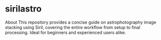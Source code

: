 # sirilastro
 About This repository provides a concise guide on astrophotography image stacking using Siril, covering the entire workflow from setup to final processing. Ideal for beginners and experienced users alike.
